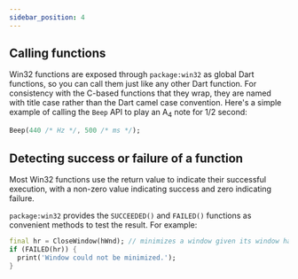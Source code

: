 ```yaml
---
sidebar_position: 4
---
```


## Calling functions

Win32 functions are exposed through `package:win32` as global Dart functions, so
you can call them just like any other Dart function. For consistency with the
C-based functions that they wrap, they are named with title case rather than the
Dart camel case convention. Here's a simple example of calling the `Beep`
API to play an A<sub>4</sub> note for 1/2 second:

```dart
Beep(440 /* Hz */, 500 /* ms */);
```

## Detecting success or failure of a function

Most Win32 functions use the return value to indicate their successful
execution, with a non-zero value indicating success and zero indicating failure.

`package:win32` provides the `SUCCEEDED()` and `FAILED()` functions as
convenient methods to test the result. For example:

```dart
final hr = CloseWindow(hWnd); // minimizes a window given its window handle
if (FAILED(hr)) {
  print('Window could not be minimized.');
}
```
